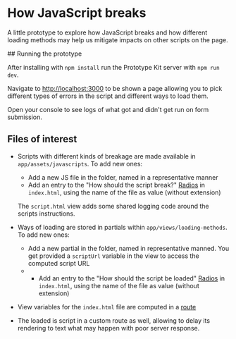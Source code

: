 # How JavaScript breaks

A little prototype to explore how JavaScript breaks and how different loading methods may help us mitigate impacts on other scripts on the page.

## Running the prototype

After installing with `npm install` run the Prototype Kit server with `npm run dev`.

Navigate to <http://localhost:3000> to be shown a page allowing you to pick different types of errors in the script and different ways to load them.

Open your console to see logs of what got and didn't get run on form submission.

## Files of interest

- Scripts with different kinds of breakage are made available in `app/assets/javascripts`. To add new ones:
  - Add a new JS file in the folder, named in a representative manner
  - Add an entry to the "How should the script break?" [Radios](https://design-system.service.gov.uk/components/radios/) in `index.html`, using the name of the file as value (without extension)

  The `script.html` view adds some shared logging code around the scripts instructions.

- Ways of loading are stored in partials within `app/views/loading-methods`. To add new ones:
  - Add a new partial in the folder, named in representative manned. You get provided a `scriptUrl` variable in the view to access the computed script URL
  - - Add an entry to the "How should the script be loaded" [Radios](https://design-system.service.gov.uk/components/radios/) in `index.html`, using the name of the file as value (without extension)

- View variables for the `index.html` file are computed in a [route](https://prototype-kit.service.gov.uk/docs/create-routes)

- The loaded is script in a custom route as well, allowing to delay its rendering to text what may happen with poor server response.

